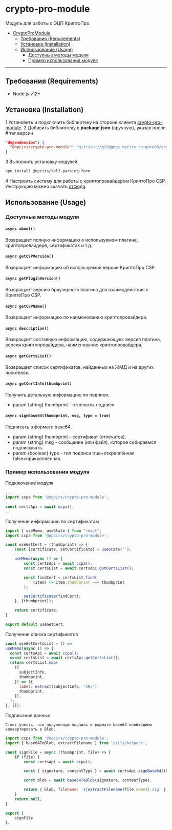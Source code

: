 # crypto-pro-module

Модуль для работы с ЭЦП КриптоПро.

- [CryptoProModule](#crypto-pro-module)
    - [Требования (Requirements)](#требования-requirements)
    - [Установка (Installation)](#установка-installation)
    - [Использование (Usage)](#использование-usage)
        - [Доступные методы модуля](#доступные-методы-модуля)
        - [Пример использования модуля](#пример-использования-модуля)

---

## Требования (Requirements)

- Node.js v12+

## Установка (Installation)

1 Установить и подключить библиотеку на стороне клиента [crypto-pro-module](https://gogs.npcirs.ru/goru00/crypto-pro-module).
2 Добавить библиотеку в **package.json** (вручную), указав после # тег версии

```json
"dependencies": {
  "@npcirs/crypto-pro-module": "git+ssh://git@gogs.npcirs.ru:goru00/crypto-pro-module.git#0.1.0",
}
```

3 Выполнить установку модулей

```bash
npm install @npcirs/self-parsing-form
```

4 Настроить систему для работы с криптопровайдером КриптоПро CSP. Инструкцию можно скачать [отсюда](https://gogs.npcirs.ru/goru00/crypto-pro-module/src/master/docs/Инструкция_по_установке_КриптоПро_CSP_5_0_в_AstraLinux.docx).

## Использование (Usage)

### Доступные методы модуля

#### `async about()`

Возвращает полную информацию о используемом плагине, криптопровайдере, сертификатах и т.д.

#### `async getCSPVersion()`

Возвращает информацию об используемой версии КриптоПро CSP.

#### `async getPluginVersion()`

Возвращает версию браузерного плагина для взаимодействия с КриптоПро CSP.

#### `async getCSPName()`

Возвращает информацию по наименованию криптопровайдера.

#### `async description()`

Возвращает составную информацию, содержающую: версия плагина, версия криптопровайдера, наименование криптопровайдера.

#### `async getCertsList()`

Возвращает список сертификатов, найденных на ЖМД и на других носителях.

#### `async getCertInfo(thumbprint)`

Получить детальную информацию по подписи.

* param {string} thumbprint - отпечаток подписи

#### `async signBase64(thumbprint, msg, type = true)`

Подписать в формате base64.

* param {string} thumbprint - сертификат (отпечаток).
* param {string} msg - сообщение (или файл), которое собираемся подписывать.
* param {boolean} type - тип подписи true=откреплённая false=прикреплённая.


### Пример использования модуля

Подключение модуля
```js
...
import ccpa from '@npcirs/crypto-pro-module';
...
const certsApi = await ccpa();
...
```
Получение информацию по сертификатам
```js
import { useMemo, useState } from "react";
import ccpa from '@npcirs/crypto-pro-module';

const useGetCert = (thumbprint) => {
    const [certificate, setCertificate] = useState('');

    useMemo(async () => {
        const certsApi = await ccpa();
        const certsList = await certsApi.getCertsList();

        const findCert = certsList.find(
            (item) => item.thumbprint === thumbprint
        );

        setCertificate(findCert);
    }, [thumbprint]);

    return certificate;
}

export default useGetCert;
```
Получение списка сертификатов
```js
const useGetCertsList = () =>
useMemo(async () => {
  const certsApi = await ccpa();
  const certsList = await certsApi.getCertsList();
  return certsList.map(
    ({
      subjectInfo,
      thumbprint,
    }) => ({
      label: extract(subjectInfo, 'CN='),
      thumbprint,
    }),
  );
}, []);
```
Подписание данных
```
Стоит учесть, что полученную подпись в формате base64 необходимо конвертировать в Blob.
```
```js
import ccpa from '@npcirs/crypto-pro-module';
import { base64ToBlob, extractFilename } from 'utils/helpers';

const signFile = async (thumbprint, file) => {
    if (file) {
        const certsApi = await ccpa();

        const { signature, contentType } = await certsApi.signBase64(thumbprint, file);

        const blob = await base64ToBlob(signature, contentType);

        return { blob, filename: `${extractFilename(file.name)}.sig` }
    }
    return null;
}

export {
    signFile
};
```
